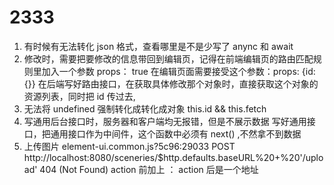 # 2333
1. 有时候有无法转化 json 格式，查看哪里是不是少写了 anync 和 await
2. 修改时，需要把要修改的信息带回到编辑页，记得在前端编辑页的路由匹配规则里加入一个参数
    props： true
    在编辑页面需要接受这个参数：props: {id: {}}
    在后端写好路由接口，在获取具体修改那个对象时，直接获取这个对象的资源列表，同时把 id 传过去,
3. 无法将 undefined 强制转化成转化成对象
    this.id && this.fetch
4. 写通用后台接口时，服务器和客户端均无报错，但是不展示数据
    写好通用接口，把通用接口作为中间件，这个函数中必须有 next() ,不然拿不到数据
5. 上传图片
    element-ui.common.js?5c96:29033 POST http://localhost:8080/sceneries/$http.defaults.baseURL%20+%20'/upload' 404 (Not Found)
    action 前加上 ：
        action 后是一个地址